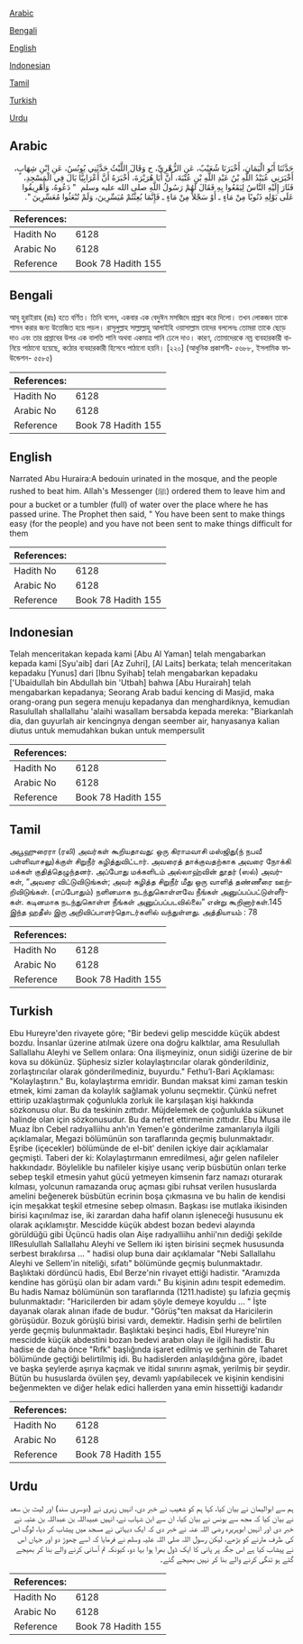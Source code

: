 [Arabic](#arabic)

[Bengali](#bengali)

[English](#english)

[Indonesian](#indonesian)

[Tamil](#tamil)

[Turkish](#turkish)

[Urdu](#urdu)

## Arabic


<div dir="rtl" lang="ar" style={{fontSize:'larger',backgroundColor:'#f8f9fa',padding:20}}>
حَدَّثَنَا أَبُو الْيَمَانِ، أَخْبَرَنَا شُعَيْبٌ، عَنِ الزُّهْرِيِّ، ح وَقَالَ اللَّيْثُ حَدَّثَنِي يُونُسُ، عَنِ ابْنِ شِهَابٍ، أَخْبَرَنِي عُبَيْدُ اللَّهِ بْنُ عَبْدِ اللَّهِ بْنِ عُتْبَةَ، أَنَّ أَبَا هُرَيْرَةَ، أَخْبَرَهُ أَنَّ أَعْرَابِيًّا بَالَ فِي الْمَسْجِدِ، فَثَارَ إِلَيْهِ النَّاسُ لِيَقَعُوا بِهِ فَقَالَ لَهُمْ رَسُولُ اللَّهِ صلى الله عليه وسلم ‏ "‏ دَعُوهُ، وَأَهْرِيقُوا عَلَى بَوْلِهِ ذَنُوبًا مِنْ مَاءٍ ـ أَوْ سَجْلاً مِنْ مَاءٍ ـ فَإِنَّمَا بُعِثْتُمْ مُيَسِّرِينَ، وَلَمْ تُبْعَثُوا مُعَسِّرِينَ ‏"‏‏.‏
</div>
<div style={{backgroundColor:'#f8f9fa',padding:20, marginBottom: 10}}><table> <thead> <tr> <th>References:</th> <th></th> </tr> </thead> <tbody><tr><td>Hadith No</td><td>6128</td></tr><tr><td>Arabic No</td><td>6128</td></tr><tr><td>Reference</td><td>Book 78 Hadith 155</td></tr></tbody></table></div>

## Bengali


<div dir="ltr" lang="bn" style={{fontSize:'larger',backgroundColor:'#f8f9fa',padding:20}}>
আবূ হুরাইরাহ (রাঃ) হতে বর্ণিত। তিনি বলেন, একবার এক বেদুঈন মসজিদে প্রস্রাব করে দিলো। তখন লোকজন তাকে শাসন করার জন্য উত্তেজিত হয়ে পড়ল। রাসূলুল্লাহ সাল্লাল্লাহু আলাইহি ওয়াসাল্লাম তাদের বললেনঃ তোমরা তাকে ছেড়ে দাও এবং তার প্রস্রাবের উপর এক বালতি পানি অথবা একমাত্র পানি ঢেলে দাও। কারণ, তোমাদেরকে নম্র ব্যবহারকারী বানিয়ে পাঠানো হয়েছে, কঠোর ব্যবহারকারী হিসেবে পাঠানো হয়নি। [২২০] (আধুনিক প্রকাশনী- ৫৬৮৮, ইসলামিক ফাউন্ডেশন- ৫৫৮৫)
</div>
<div style={{backgroundColor:'#f8f9fa',padding:20, marginBottom: 10}}><table> <thead> <tr> <th>References:</th> <th></th> </tr> </thead> <tbody><tr><td>Hadith No</td><td>6128</td></tr><tr><td>Arabic No</td><td>6128</td></tr><tr><td>Reference</td><td>Book 78 Hadith 155</td></tr></tbody></table></div>

## English


<div dir="ltr" lang="en" style={{fontSize:'larger',backgroundColor:'#f8f9fa',padding:20}}>
Narrated Abu Huraira:A bedouin urinated in the mosque, and the people rushed to beat him. Allah's Messenger (ﷺ) ordered them to leave him and pour a bucket or a tumbler (full) of water over the place where he has passed urine. The Prophet then said, " You have been sent to make things easy (for the people) and you have not been sent to make things difficult for them
</div>
<div style={{backgroundColor:'#f8f9fa',padding:20, marginBottom: 10}}><table> <thead> <tr> <th>References:</th> <th></th> </tr> </thead> <tbody><tr><td>Hadith No</td><td>6128</td></tr><tr><td>Arabic No</td><td>6128</td></tr><tr><td>Reference</td><td>Book 78 Hadith 155</td></tr></tbody></table></div>

## Indonesian


<div dir="ltr" lang="id" style={{fontSize:'larger',backgroundColor:'#f8f9fa',padding:20}}>
Telah menceritakan kepada kami [Abu Al Yaman] telah mengabarkan kepada kami [Syu'aib] dari [Az Zuhri], [Al Laits] berkata; telah menceritakan kepadaku [Yunus] dari [Ibnu Syihab] telah mengabarkan kepadaku ['Ubaidullah bin Abdullah bin 'Utbah] bahwa [Abu Hurairah] telah mengabarkan kepadanya; Seorang Arab badui kencing di Masjid, maka orang-orang pun segera menuju kepadanya dan menghardiknya, kemudian Rasulullah shallallahu 'alaihi wasallam bersabda kepada mereka: "Biarkanlah dia, dan guyurlah air kencingnya dengan seember air, hanyasanya kalian diutus untuk memudahkan bukan untuk mempersulit
</div>
<div style={{backgroundColor:'#f8f9fa',padding:20, marginBottom: 10}}><table> <thead> <tr> <th>References:</th> <th></th> </tr> </thead> <tbody><tr><td>Hadith No</td><td>6128</td></tr><tr><td>Arabic No</td><td>6128</td></tr><tr><td>Reference</td><td>Book 78 Hadith 155</td></tr></tbody></table></div>

## Tamil


<div dir="ltr" lang="ta" style={{fontSize:'larger',backgroundColor:'#f8f9fa',padding:20}}>
அபூஹுரைரா (ரலி) அவர்கள் கூறியதாவது: ஒரு கிராமவாசி மஸ்ஜிது(ந் நபவீ பள்ளிவாசலு)க்குள் சிறுநீர் கழித்துவிட்டார். அவரைத் தாக்குவதற்காக அவரை நோக்கி மக்கள் குதித்தெழுந்தனர். அப்போது மக்களிடம் அல்லாஹ்வின் தூதர் (ஸல்) அவர்கள், “அவரை விட்டுவிடுங்கள்; அவர் கழித்த சிறுநீர் மீது ஒரு வாளித் தண்ணீரை ஊற்றிவிடுங்கள். (எப்போதும்) நளினமாக நடந்துகொள்ளவே நீங்கள் அனுப்பப்பட்டுள்ளீர்கள். கடினமாக நடந்துகொள்ள நீங்கள் அனுப்பப்படவில்லை” என்று கூறினார்கள்.145 இந்த ஹதீஸ் இரு அறிவிப்பாளர்தொடர்களில் வந்துள்ளது. அத்தியாயம் : 78
</div>
<div style={{backgroundColor:'#f8f9fa',padding:20, marginBottom: 10}}><table> <thead> <tr> <th>References:</th> <th></th> </tr> </thead> <tbody><tr><td>Hadith No</td><td>6128</td></tr><tr><td>Arabic No</td><td>6128</td></tr><tr><td>Reference</td><td>Book 78 Hadith 155</td></tr></tbody></table></div>

## Turkish


<div dir="ltr" lang="tr" style={{fontSize:'larger',backgroundColor:'#f8f9fa',padding:20}}>
Ebu Hureyre'den rivayete göre; "Bir bedevi gelip mescidde küçük abdest bozdu. İnsanlar üzerine atılmak üzere ona doğru kalktılar, ama Resulullah Sallallahu Aleyhi ve Sellem onlara: Ona ilişmeyiniz, onun sidiği üzerine de bir kova su dökünüz. Şüphesiz sizler kolaylaştırıcılar olarak gönderildiniz, zorlaştırıcılar olarak gönderilmediniz, buyurdu." Fethu’l-Bari Açıklaması: "Kolaylaştırın." Bu, kolaylaştırma emridir. Bundan maksat kimi zaman teskin etmek, kimi zaman da kolaylık sağlamak yolunu seçmektir. Çünkü nefret ettirip uzaklaştırmak çoğunlukla zorluk ile karşılaşan kişi hakkında sözkonusu olur. Bu da teskinin zıttıdır. Müjdelemek de çoğunlukla sükunet halinde olan için sözkonusudur. Bu da nefret ettirmenin zıttıdır. Ebu Musa ile Muaz İbn Cebel radıyalliihu anh'ın Yemen'e gönderilme zamanlarıyla ilgili açıklamalar, Megazi bölümünün son taraflarında geçmiş bulunmaktadır. Eşribe (içecekler) bölümünde de el-bit' denilen içkiye dair açıklamalar geçmişti. Taberi der ki: Kolaylaştırmanın emredilmesi, ağır gelen nafileler hakkındadır. Böylelikle bu nafileler kişiye usanç verip büsbütün onları terke sebep teşkil etmesin yahut gücü yetmeyen kimsenin farz namazı oturarak kılması, yolcunun ramazanda oruç açması gibi ruhsat verilen hususlarda amelini beğenerek büsbütün ecrinin boşa çıkmasına ve bu halin de kendisi için meşakkat teşkil etmesine sebep olmasın. Başkası ise mutlaka ikisinden birisi kaçınılmaz ise, iki zarardan daha hafif olanın işleneceği hususunu ek olarak açıklamıştır. Mescidde küçük abdest bozan bedevi alayında görüldüğü gibi Üçüncü hadis olan Aişe radıyalliihu anhii'nın dediği şekilde IIResulullah Sallallahu Aleyhi ve Sellem iki işten birisini seçmek hususunda serbest bırakılırsa ... " hadisi olup buna dair açıklamalar "Nebi Sallallahu Aleyhi ve Sellem'in niteliği, sıfatı" bölümünde geçmiş bulunmaktadır. Başlıktaki dördüncü hadis, Ebıl Berze'nin rivayet ettiği hadistir. "Aramızda kendine has görüşü olan bir adam vardı." Bu kişinin adını tespit edemedim. Bu hadis Namaz bölümünün son taraflarında (1211.hadiste) şu lafızia geçmiş bulunmaktadır: "Haricilerden bir adam şöyle demeye koyuldu ... " İşte dayanak olarak alınan ifade de budur. "Görüş"ten maksat da Haricilerin görüşüdür. Bozuk görüşlü birisi vardı, demektir. Hadisin şerhi de belirtilen yerde geçmiş bulunmaktadır. Başlıktaki beşinci hadis, Ebıl Hureyre'nin mescidde küçük abdestini bozan bedevi arabın olayı ile ilgili hadistir. Bu hadise de daha önce "Rıfk" başlığında işaret edilmiş ve şerhinin de Taharet bölümünde geçtiği belirtilmiş idi. Bu hadislerden anlaşıldığına göre, ibadet ve başka şeylerde aşırıya kaçmak ve itidal sınırını aşmak, yerilmiş bir şeydir. Bütün bu hususlarda övülen şey, devamlı yapılabilecek ve kişinin kendisini beğenmekten ve diğer helak edici hallerden yana emin hissettiği kadarıdır
</div>
<div style={{backgroundColor:'#f8f9fa',padding:20, marginBottom: 10}}><table> <thead> <tr> <th>References:</th> <th></th> </tr> </thead> <tbody><tr><td>Hadith No</td><td>6128</td></tr><tr><td>Arabic No</td><td>6128</td></tr><tr><td>Reference</td><td>Book 78 Hadith 155</td></tr></tbody></table></div>

## Urdu


<div dir="rtl" lang="ur" style={{fontSize:'larger',backgroundColor:'#f8f9fa',padding:20}}>
ہم سے ابوالیمان نے بیان کیا، کہا ہم کو شعیب نے خبر دی، انہیں زہری نے (دوسری سند) اور لیث بن سعد نے بیان کیا کہ مجھ سے یونس نے بیان کیا، ان سے ابن شہاب نے، انہیں عبیداللہ بن عبداللہ بن عتبہ نے خبر دی اور انہیں ابوہریرہ رضی اللہ عنہ نے خبر دی کہ ایک دیہاتی نے مسجد میں پیشاب کر دیا، لوگ اس کی طرف مارنے کو بڑھے، لیکن رسول اللہ صلی اللہ علیہ وسلم نے فرمایا کہ اسے چھوڑ دو اور جہاں اس نے پیشاب کیا ہے اس جگہ پر پانی کا ایک ڈول بھرا ہوا بہا دو، کیونکہ تم آسانی کرنے والے بنا کر بھیجے گئے ہو تنگی کرنے والے بنا کر نہیں بھیجے گئے۔
</div>
<div style={{backgroundColor:'#f8f9fa',padding:20, marginBottom: 10}}><table> <thead> <tr> <th>References:</th> <th></th> </tr> </thead> <tbody><tr><td>Hadith No</td><td>6128</td></tr><tr><td>Arabic No</td><td>6128</td></tr><tr><td>Reference</td><td>Book 78 Hadith 155</td></tr></tbody></table></div>